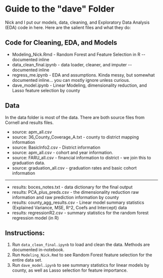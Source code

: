 # Guide to the "dave" Folder
Nick and I put our models, data, cleaning, and Exploratory Data Analysis (EDA) code in here.  Here are the salient files and what they do:

## Code for Cleaning, EDA, and Models
* Modeling_Nick.Rmd - Random Forest and Feature Selection in R -- documented inline
* data_clean_final.ipynb - data loader, cleaner, and imputer -- documented inline
* regress_me.ipynb - EDA and assumptions.  Kinda messy, but somewhat documented inline... you can mostly ignore unless curious.
* dave_model.ipynb - Linear Modeling, dimensionality reduction, and Lasso feature selection by county

## Data
In the data folder is most of the data.  There are both source files from Cornell and results files.
* source: apm_all.csv
* source: 36_County_Coverage_A.txt - county to district mapping information
* source: BasicInfo2.csv - District information
* source: apm_all.csv - cohort and year information.
* source: FARU_all.csv - financial information to district - we join this to graduation data.
* source: graduation_all.csv - graduation rates and basic cohort information  
---
* results: boces_notes.txt - data dictionary for the final output
* results: PCA_plus_preds.csv - the dimensionality reduction raw information and raw prediction information by county
* results: county_agg_results.csv - Linear model summary statistics (Explained Variance, MSE, R^2, Coefs and Intercept) data
* results: regressionR2.csv - summary statistics for the random forest regression model (in R)

## Instructions:
1. Run `data_clean_final.ipynb` to load and clean the data.  Methods are documented in-notebook.
2. Run `Modeling_Nick.Rmd` to see Random Forest feature selection for the entire data set.
3. Run `dave_model.ipynb` to see summary statistics for linear models by county, as well as Lasso selection for feature importance.

